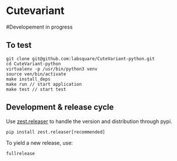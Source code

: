 # Cutevariant

#Developement in progress
## To test

	git clone git@github.com:labsquare/CuteVariant-python.git
	cd CuteVariant-python
	virtualenv -p /usr/bin/python3 venv
	source ven/bin/activate
	make install_deps
	make run // start application
	make test // start test


## Development & release cycle
Use [zest.releaser](https://zestreleaser.readthedocs.io) to handle the version and distribution through pypi.

    pip install zest.releaser[recommended]

To yield a new release, use:

    fullrelease
